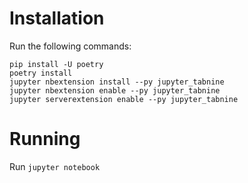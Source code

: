# Installation

Run the following commands:
```
pip install -U poetry
poetry install
jupyter nbextension install --py jupyter_tabnine
jupyter nbextension enable --py jupyter_tabnine
jupyter serverextension enable --py jupyter_tabnine
```

# Running

Run `jupyter notebook`

